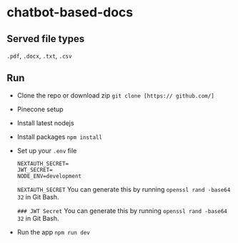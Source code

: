 # chatbot-based-docs

## Served file types
  `.pdf`, `.docx`, `.txt`, `.csv`

## Run
- Clone the repo or download zip
    `git clone [https:// github.com/]`
- Pinecone setup
- Install latest nodejs
- Install packages
    `npm install`
- Set up your `.env` file
    
  ```  
  NEXTAUTH_SECRET=
  JWT_SECRET=
  NODE_ENV=development
  ```
  
  `NEXTAUTH_SECRET`
    You can generate this by running `openssl rand -base64 32` in Git Bash.
  
  `### JWT Secret`
    You can generate this by running `openssl rand -base64 32` in Git Bash.

- Run the app
    `npm run dev`

